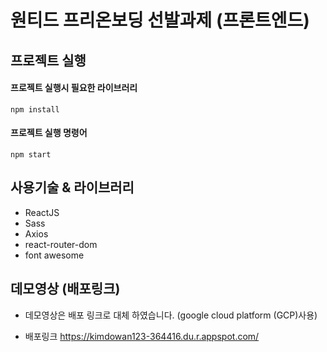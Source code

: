 # 원티드 프리온보딩 선발과제 (프론트엔드)

## 프로젝트 실행

#### 프로젝트 실행시 필요한 라이브러리

```
npm install
```

#### 프로젝트 실행 명령어
```
npm start
```
## 사용기술 & 라이브러리
- ReactJS
- Sass
- Axios
- react-router-dom
- font awesome

## 데모영상 (배포링크)

- 데모영상은 배포 링크로 대체 하였습니다. (google cloud platform (GCP)사용)

- 배포링크 https://kimdowan123-364416.du.r.appspot.com/

